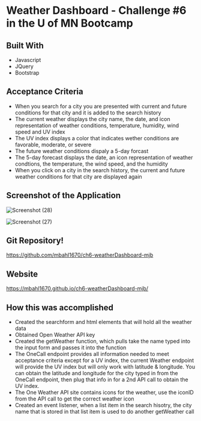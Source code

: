 # Weather Dashboard - Challenge #6 in the U of MN Bootcamp

## Built With
* Javascript
* JQuery
* Bootstrap

## Acceptance Criteria
* When you search for a city you are presented with current and future conditions for that city and it is added to the search history
* The current weather displays the city name, the date, and icon representation of weather conditions, temperature, humidity, wind speed and UV index
* The UV index displays a color that indicates wether conditions are favorable, moderate, or severe
* The future weather conditions dispaly a 5-day forcast
* The 5-day forecast displays the date, an icon representation of weather condtions, the temperature, the wind speed, and the humidity
* When you click on a city in the search history, the current and future weather conditions for that city are displayed again

## Screenshot of the Application
![Screenshot (28)](https://user-images.githubusercontent.com/90292697/142741464-d95f1d4b-bb2e-4c3d-94be-3f648790304d.png)

![Screenshot (27)](https://user-images.githubusercontent.com/90292697/142741467-61f291d1-f229-4be0-9d23-867ee4d8b8d1.png)

## Git Repository!
https://github.com/mbahl1670/ch6-weatherDashboard-mjb

## Website
https://mbahl1670.github.io/ch6-weatherDashboard-mjb/

## How this was accomplished
* Created the searchform and html elements that will hold all the weather data
* Obtained Open Weather API key
* Created the getWeather function, which pulls take the name typed into the input form and passes it into the function
* The OneCall endpoint provides all information needed to meet acceptance criteria except for a UV index, the current Weather endpoint will provide the UV index but will only work with latitude & longitude.  You can obtain the latitude and longitude for the city typed in from the OneCall endpoint, then plug that info in for a 2nd API call to obtain the UV index.
* The One Weather API site contains icons for the weather, use the iconID from the API call to get the correct weather icon
* Created an event listener, when a list item in the search hisotry, the city name that is stored in that list item is used to do another getWeather call
